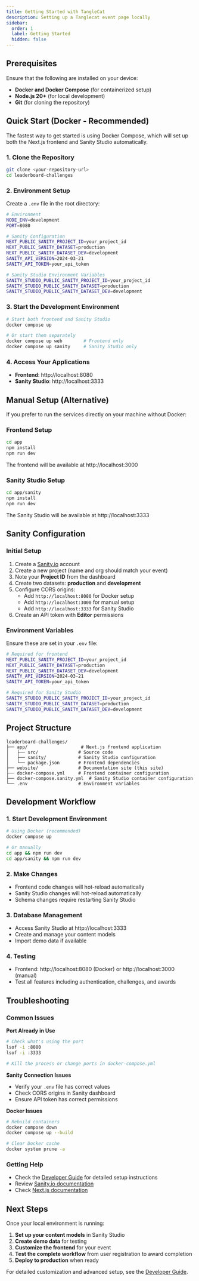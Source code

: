 ```yaml
---
title: Getting Started with TangleCat
description: Setting up a Tanglecat event page locally
sidebar:
  order: 1
  label: Getting Started
  hidden: false
---
```


## Prerequisites

Ensure that the following are installed on your device:
- **Docker and Docker Compose** (for containerized setup)
- **Node.js 20+** (for local development)
- **Git** (for cloning the repository)

## Quick Start (Docker - Recommended)

The fastest way to get started is using Docker Compose, which will set up both the Next.js frontend and Sanity Studio automatically.

### 1. Clone the Repository

```bash
git clone <your-repository-url>
cd leaderboard-challenges
```

### 2. Environment Setup

Create a `.env` file in the root directory:

```bash
# Environment
NODE_ENV=development
PORT=8080

# Sanity Configuration
NEXT_PUBLIC_SANITY_PROJECT_ID=your_project_id
NEXT_PUBLIC_SANITY_DATASET=production
NEXT_PUBLIC_SANITY_DATASET_DEV=development
SANITY_API_VERSION=2024-03-21
SANITY_API_TOKEN=your_api_token

# Sanity Studio Environment Variables
SANITY_STUDIO_PUBLIC_SANITY_PROJECT_ID=your_project_id
SANITY_STUDIO_PUBLIC_SANITY_DATASET=production
SANITY_STUDIO_PUBLIC_SANITY_DATASET_DEV=development
```

### 3. Start the Development Environment

```bash
# Start both frontend and Sanity Studio
docker compose up

# Or start them separately
docker compose up web        # Frontend only
docker compose up sanity     # Sanity Studio only
```

### 4. Access Your Applications

- **Frontend**: http://localhost:8080
- **Sanity Studio**: http://localhost:3333

## Manual Setup (Alternative)

If you prefer to run the services directly on your machine without Docker:

### Frontend Setup

```bash
cd app
npm install
npm run dev
```

The frontend will be available at http://localhost:3000

### Sanity Studio Setup

```bash
cd app/sanity
npm install
npm run dev
```

The Sanity Studio will be available at http://localhost:3333

## Sanity Configuration

### Initial Setup

1. Create a [Sanity.io](https://www.sanity.io/) account
2. Create a new project (name and org should match your event)
3. Note your **Project ID** from the dashboard
4. Create two datasets: **production** and **development**
5. Configure CORS origins:
   - Add `http://localhost:8080` for Docker setup
   - Add `http://localhost:3000` for manual setup
   - Add `http://localhost:3333` for Sanity Studio
6. Create an API token with **Editor** permissions

### Environment Variables

Ensure these are set in your `.env` file:

```bash
# Required for frontend
NEXT_PUBLIC_SANITY_PROJECT_ID=your_project_id
NEXT_PUBLIC_SANITY_DATASET=production
NEXT_PUBLIC_SANITY_DATASET_DEV=development
SANITY_API_VERSION=2024-03-21
SANITY_API_TOKEN=your_api_token

# Required for Sanity Studio
SANITY_STUDIO_PUBLIC_SANITY_PROJECT_ID=your_project_id
SANITY_STUDIO_PUBLIC_SANITY_DATASET=production
SANITY_STUDIO_PUBLIC_SANITY_DATASET_DEV=development
```

## Project Structure

```
leaderboard-challenges/
├── app/                    # Next.js frontend application
│   ├── src/               # Source code
│   ├── sanity/            # Sanity Studio configuration
│   └── package.json       # Frontend dependencies
├── website/               # Documentation site (this site)
├── docker-compose.yml     # Frontend container configuration
├── docker-compose.sanity.yml  # Sanity Studio container configuration
└── .env                   # Environment variables
```

## Development Workflow

### 1. Start Development Environment

```bash
# Using Docker (recommended)
docker compose up

# Or manually
cd app && npm run dev
cd app/sanity && npm run dev
```

### 2. Make Changes

- Frontend code changes will hot-reload automatically
- Sanity Studio changes will hot-reload automatically
- Schema changes require restarting Sanity Studio

### 3. Database Management

- Access Sanity Studio at http://localhost:3333
- Create and manage your content models
- Import demo data if available

### 4. Testing

- Frontend: http://localhost:8080 (Docker) or http://localhost:3000 (manual)
- Test all features including authentication, challenges, and awards

## Troubleshooting

### Common Issues

**Port Already in Use**
```bash
# Check what's using the port
lsof -i :8080
lsof -i :3333

# Kill the process or change ports in docker-compose.yml
```

**Sanity Connection Issues**
- Verify your `.env` file has correct values
- Check CORS origins in Sanity dashboard
- Ensure API token has correct permissions

**Docker Issues**
```bash
# Rebuild containers
docker compose down
docker compose up --build

# Clear Docker cache
docker system prune -a
```

### Getting Help

- Check the [Developer Guide](./dev-guide) for detailed setup instructions
- Review [Sanity.io documentation](https://www.sanity.io/docs)
- Check [Next.js documentation](https://nextjs.org/docs)

## Next Steps

Once your local environment is running:

1. **Set up your content models** in Sanity Studio
2. **Create demo data** for testing
3. **Customize the frontend** for your event
4. **Test the complete workflow** from user registration to award completion
5. **Deploy to production** when ready

For detailed customization and advanced setup, see the [Developer Guide](./dev-guide).